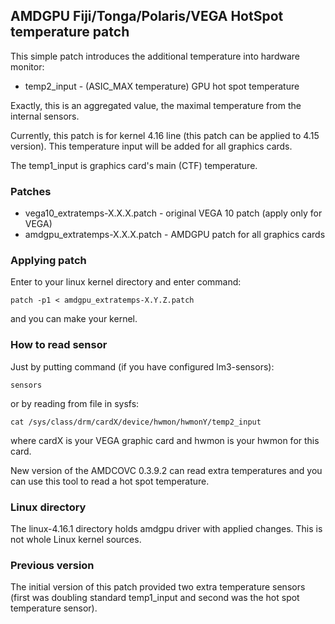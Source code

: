 ## AMDGPU Fiji/Tonga/Polaris/VEGA HotSpot temperature patch

This simple patch introduces the additional temperature into hardware monitor:

* temp2_input - (ASIC_MAX temperature) GPU hot spot temperature

Exactly, this is an aggregated value, the maximal temperature from the internal sensors.

Currently, this patch is for kernel 4.16 line (this patch can be applied to 4.15 version).
This temperature input will be added for all graphics cards.

The temp1_input is graphics card's main (CTF) temperature.

### Patches

* vega10_extratemps-X.X.X.patch - original VEGA 10 patch (apply only for VEGA)
* amdgpu_extratemps-X.X.X.patch - AMDGPU patch for all graphics cards

### Applying patch

Enter to your linux kernel directory and enter command:

```
patch -p1 < amdgpu_extratemps-X.Y.Z.patch
```

and you can make your kernel.

### How to read sensor

Just by putting command (if you have configured lm3-sensors):

```
sensors
```

or by reading from file in sysfs:

```
cat /sys/class/drm/cardX/device/hwmon/hwmonY/temp2_input
```

where cardX is your VEGA graphic card and hwmon is your hwmon for this card.

New version of the AMDCOVC 0.3.9.2 can read extra temperatures and
you can use this tool to read a hot spot temperature.

### Linux directory

The linux-4.16.1 directory holds amdgpu driver with applied changes.
This is not whole Linux kernel sources.

### Previous version

The initial version of this patch provided two extra temperature sensors
(first was doubling standard temp1_input and second was the hot spot temperature sensor).
